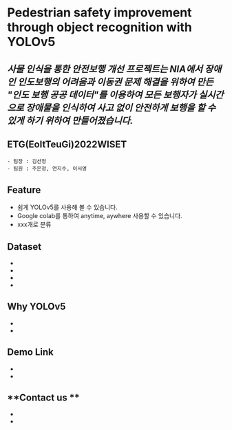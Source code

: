 # **Pedestrian safety improvement through object recognition with YOLOv5**
 *사물 인식을 통한 안전보행 개선 프로젝트는 NIA에서 장애인 인도보행의 어려움과 이동권 문제 해결을 위하여 만든 "인도 보행 공공 데이터"를 이용하여 모든 보행자가 실시간으로 장애물을 인식하여 사고 없이 안전하게 보행을 할 수 있게 하기 위하여 만들어졌습니다.*
-------------------------------------------------------
## **ETG(EoltTeuGi)2022WISET**
    - 팀장 : 김선정
    - 팀원 : 주은정, 연지수, 이서영

## **Feature**
* 쉽게 YOLOv5를 사용해 볼 수 있습니다.
* Google colab를 통하여 anytime, aywhere 사용할 수 있습니다.
* xxx개로 분류

## **Dataset**
-
-
-
-

## **Why YOLOv5**
-
-

## **Demo Link** 
-
-

## **Contact us **
-
-
